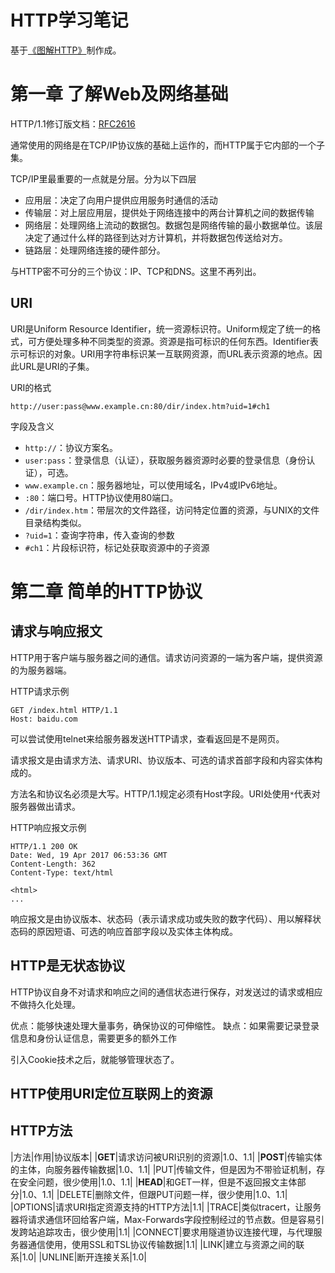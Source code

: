 # HTTP学习笔记

基于[《图解HTTP》](https://www.amazon.cn/%E5%9B%BE%E4%B9%A6/dp/B00JTQK1L4/)制作成。


# 第一章 了解Web及网络基础

HTTP/1.1修订版文档：[RFC2616](http://www.ietf.org/rfc/rfc2616.txt)

通常使用的网络是在TCP/IP协议族的基础上运作的，而HTTP属于它内部的一个子集。

TCP/IP里最重要的一点就是分层。分为以下四层
- 应用层：决定了向用户提供应用服务时通信的活动
- 传输层：对上层应用层，提供处于网络连接中的两台计算机之间的数据传输
- 网络层：处理网络上流动的数据包。数据包是网络传输的最小数据单位。该层决定了通过什么样的路径到达对方计算机，并将数据包传送给对方。
- 链路层：处理网络连接的硬件部分。

与HTTP密不可分的三个协议：IP、TCP和DNS。这里不再列出。

## URI

URI是Uniform Resource Identifier，统一资源标识符。Uniform规定了统一的格式，可方便处理多种不同类型的资源。资源是指可标识的任何东西。Identifier表示可标识的对象。URI用字符串标识某一互联网资源，而URL表示资源的地点。因此URL是URI的子集。

URI的格式

`http://user:pass@www.example.cn:80/dir/index.htm?uid=1#ch1`

字段及含义
- `http://`：协议方案名。
- `user:pass`：登录信息（认证），获取服务器资源时必要的登录信息（身份认证），可选。
- `www.example.cn`：服务器地址，可以使用域名，IPv4或IPv6地址。
- `:80`：端口号。HTTP协议使用80端口。
- `/dir/index.htm`：带层次的文件路径，访问特定位置的资源，与UNIX的文件目录结构类似。
- `?uid=1`：查询字符串，传入查询的参数
- `#ch1`：片段标识符，标记处获取资源中的子资源

# 第二章 简单的HTTP协议

## 请求与响应报文

HTTP用于客户端与服务器之间的通信。请求访问资源的一端为客户端，提供资源的为服务器端。

HTTP请求示例

    GET /index.html HTTP/1.1
    Host: baidu.com

可以尝试使用telnet来给服务器发送HTTP请求，查看返回是不是网页。

请求报文是由请求方法、请求URI、协议版本、可选的请求首部字段和内容实体构成的。

方法名和协议名必须是大写。HTTP/1.1规定必须有Host字段。URI处使用`*`代表对服务器做出请求。

HTTP响应报文示例

    HTTP/1.1 200 OK
    Date: Wed, 19 Apr 2017 06:53:36 GMT
    Content-Length: 362
    Content-Type: text/html
      
    <html>
    ...

响应报文是由协议版本、状态码（表示请求成功或失败的数字代码）、用以解释状态码的原因短语、可选的响应首部字段以及实体主体构成。

## HTTP是无状态协议

HTTP协议自身不对请求和响应之间的通信状态进行保存，对发送过的请求或相应不做持久化处理。

优点：能够快速处理大量事务，确保协议的可伸缩性。
缺点：如果需要记录登录信息和身份认证信息，需要更多的额外工作

引入Cookie技术之后，就能够管理状态了。

## HTTP使用URI定位互联网上的资源

## HTTP方法

|方法|作用|协议版本|
|**GET**|请求访问被URI识别的资源|1.0、1.1|
|**POST**|传输实体的主体，向服务器传输数据|1.0、1.1|
|PUT|传输文件，但是因为不带验证机制，存在安全问题，很少使用|1.0、1.1|
|**HEAD**|和GET一样，但是不返回报文主体部分|1.0、1.1|
|DELETE|删除文件，但跟PUT问题一样，很少使用|1.0、1.1|
|OPTIONS|请求URI指定资源支持的HTTP方法|1.1|
|TRACE|类似tracert，让服务器将请求通信环回给客户端，Max-Forwards字段控制经过的节点数。但是容易引发跨站追踪攻击，很少使用|1.1|
|CONNECT|要求用隧道协议连接代理，与代理服务器通信使用，使用SSL和TSL协议传输数据|1.1|
|LINK|建立与资源之间的联系|1.0|
|UNLINE|断开连接关系|1.0|


